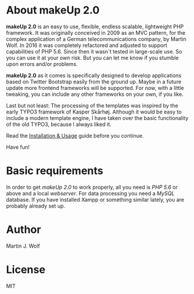 # About makeUp 2.0

**makeUp 2.0** is an easy to use, flexible, endless scalable, lightweight PHP framework. It was originally conceived in 2009 as an MVC pattern, for the complex application of a German telecommunications company, by Martin Wolf. In 2016 it was completely refactored and adjusted to support capabilities of PHP 5.6. Since then it wasn´t tested in large-scale use. So you can use it at your own risk. But you can let me know if you stumble upon errors and/or problems.

**makeUp 2.0** as it comes is specifically designed to develop applications based on Twitter Bootstrap easily from the ground up. Maybe in a future update more frontend frameworks will be supported. For now, with a little tweaking, you can include any other frameworks on your own, if you like.

Last but not least: The processing of the templates was inspired by the early TYPO3 framework of Kasper Skårhøj. Although it would be easy to include a modern template engine, I have taken over the basic functionality of the old TYPO3, because I always liked it.

Read the [Installation & Usage](https://github.com/dahas/makeup2/wiki/1.-Installation-&-Usage) guide before you continue.

Have fun!

# Basic requirements

In order to get *makeUp 2.0* to work properly, all you need is *PHP 5.6* or above and a local *webserver*. For data processing you need a *MySQL* database. If you have installed Xampp or something similar lately, you are probably already set up.

# Author 
Martin J. Wolf

# License
MIT

